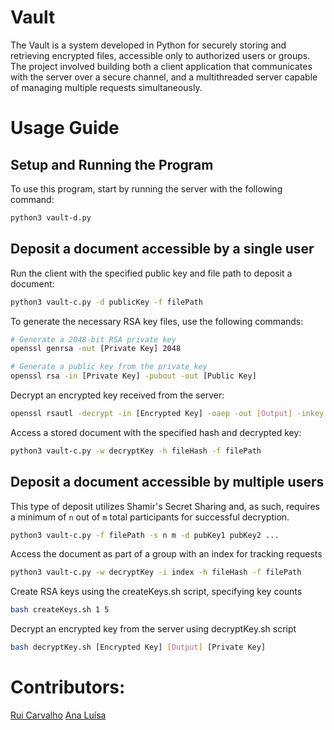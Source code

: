 # Vault

The Vault is a system developed in Python for securely storing and retrieving encrypted files, accessible only to authorized users or groups. The project involved building both a client application that communicates with the server over a secure channel, and a multithreaded server capable of managing multiple requests simultaneously.

# Usage Guide

## Setup and Running the Program

To use this program, start by running the server with the following command:

```bash
python3 vault-d.py
```

## Deposit a document accessible by a single user

Run the client with the specified public key and file path to deposit a document:

```bash
python3 vault-c.py -d publicKey -f filePath
```

To generate the necessary RSA key files, use the following commands:

```bash
# Generate a 2048-bit RSA private key
openssl genrsa -out [Private Key] 2048

# Generate a public key from the private key
openssl rsa -in [Private Key] -pubout -out [Public Key]
```

Decrypt an encrypted key received from the server:
```bash
openssl rsautl -decrypt -in [Encrypted Key] -oaep -out [Output] -inkey [Private Key]
```

Access a stored document with the specified hash and decrypted key:
```bash
python3 vault-c.py -w decryptKey -h fileHash -f filePath
```

## Deposit a document accessible by multiple users

This type of deposit utilizes Shamir's Secret Sharing and, as such, requires a minimum of `n` out of `m` total participants for successful decryption.

```bash
python3 vault-c.py -f filePath -s n m -d pubKey1 pubKey2 ...
```

Access the document as part of a group with an index for tracking requests
```bash
python3 vault-c.py -w decryptKey -i index -h fileHash -f filePath
```

Create RSA keys using the createKeys.sh script, specifying key counts
```bash
bash createKeys.sh 1 5
```

Decrypt an encrypted key from the server using decryptKey.sh script
```bash
bash decryptKey.sh [Encrypted Key] [Output] [Private Key]
```

# Contributors:

[Rui Carvalho](https://https://github.com/RuiC10)
[Ana Luísa](https://github.com/Analucar)